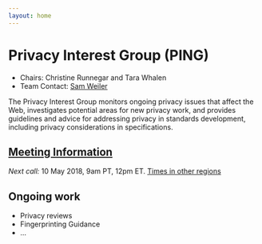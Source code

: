 ```yaml
---
layout: home
---
```

# Privacy Interest Group (PING)
* Chairs: Christine Runnegar and Tara Whalen
* Team Contact: [Sam Weiler](mailto:weiler@w3.org)

The Privacy Interest Group monitors ongoing privacy issues that affect the Web, investigates potential areas for new privacy work, and provides guidelines and advice for addressing privacy in standards development, including privacy considerations in specifications.

## [Meeting Information](https://www.w3.org/Privacy/IG/meetings.html)
*Next call:* 10 May 2018, 9am PT, 12pm ET. 
[Times in other regions](https://www.timeanddate.com/worldclock/fixedtime.html?msg=PING&iso=20171214T09&p1=224)

## Ongoing work
* Privacy reviews
* Fingerprinting Guidance
* ...
